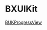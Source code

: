 # BXUIKit

<!-- It is a custom progress view, you can change color & image. -->
[BUKProgressView](https://github.com/iException/BUKProgressView)
